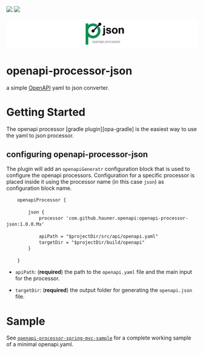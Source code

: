 [![][badge-license]][oap-license]
[![][badge-ci]][workflow-ci]

![openapi-processor-api logo](images/openapi-processor-json@1280x200.png)


# openapi-processor-json

a simple [OpenAPI][openapi] yaml to json converter.
 

# Getting Started

The openapi processor [gradle plugin][opa-gradle] is the easiest way to use the yaml to json processor. 

## configuring openapi-processor-json

The plugin will add an `openapiGeneratr` configuration block that is used to configure the openapi processors.
Configuration for a specific processor is placed inside it using the processor name (in this case `json`) as
configuration block name.   

        openapiProcessor {

            json {
                processor 'com.github.hauner.openapi:openapi-processor-json:1.0.0.Mx'
            
                apiPath = "$projectDir/src/api/openapi.yaml"
                targetDir = "$projectDir/build/openapi"
            }        

        }
        
- `apiPath`: (**required**) the path to the `openapi.yaml` file and the main input for the processor.

- `targetDir`: (**required**) the output folder for generating the `openapi.json` file.

# Sample

See [`openapi-processor-spring-mvc-sample`][oap-sample] for a complete working sample of a minimal openapi.yaml.


[badge-license]: https://img.shields.io/badge/License-Apache%202.0-blue.svg?labelColor=313A42
[badge-ci]: https://github.com/hauner/openapi-processor-json/workflows/ci/badge.svg

[workflow-ci]: https://github.com/hauner/openapi-processor-json/actions?query=workflow%3Aci

[openapi]: https://www.openapis.org/

[oap-license]: https://github.com/hauner/openapi-processor-json/blob/master/LICENSE
[oap-gradle]: https://github.com/hauner/openapi-processor-gradle
[oap-sample]: https://github.com/hauner/openapi-generatr-spring-mvc-sample
